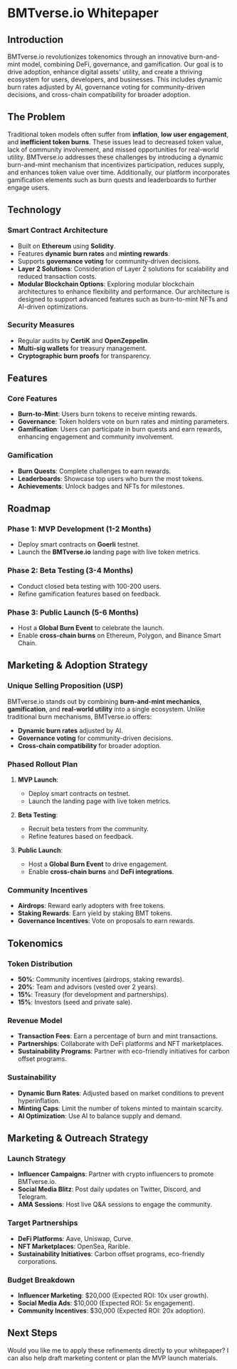 # BMTverse.io Whitepaper

## Introduction

BMTverse.io revolutionizes tokenomics through an innovative burn-and-mint model, combining DeFi, governance, and gamification. Our goal is to drive adoption, enhance digital assets' utility, and create a thriving ecosystem for users, developers, and businesses. This includes dynamic burn rates adjusted by AI, governance voting for community-driven decisions, and cross-chain compatibility for broader adoption.


## The Problem

Traditional token models often suffer from **inflation**, **low user engagement**, and **inefficient token burns**. These issues lead to decreased token value, lack of community involvement, and missed opportunities for real-world utility. BMTverse.io addresses these challenges by introducing a dynamic burn-and-mint mechanism that incentivizes participation, reduces supply, and enhances token value over time. Additionally, our platform incorporates gamification elements such as burn quests and leaderboards to further engage users.


## Technology

### Smart Contract Architecture  
- Built on **Ethereum** using **Solidity**.  
- Features **dynamic burn rates** and **minting rewards**.  
- Supports **governance voting** for community-driven decisions.
- **Layer 2 Solutions**: Consideration of Layer 2 solutions for scalability and reduced transaction costs.
- **Modular Blockchain Options**: Exploring modular blockchain architectures to enhance flexibility and performance. Our architecture is designed to support advanced features such as burn-to-mint NFTs and AI-driven optimizations.


### Security Measures  
- Regular audits by **CertiK** and **OpenZeppelin**.  
- **Multi-sig wallets** for treasury management.  
- **Cryptographic burn proofs** for transparency.  

## Features  

### Core Features  
- **Burn-to-Mint**: Users burn tokens to receive minting rewards.  
- **Governance**: Token holders vote on burn rates and minting parameters.  
- **Gamification**: Users can participate in burn quests and earn rewards, enhancing engagement and community involvement.


### Gamification  
- **Burn Quests**: Complete challenges to earn rewards.  
- **Leaderboards**: Showcase top users who burn the most tokens.  
- **Achievements**: Unlock badges and NFTs for milestones.  

## Roadmap  

### Phase 1: MVP Development (1-2 Months)  
- Deploy smart contracts on **Goerli** testnet.  
- Launch the **BMTverse.io** landing page with live token metrics.  

### Phase 2: Beta Testing (3-4 Months)  
- Conduct closed beta testing with 100-200 users.  
- Refine gamification features based on feedback.  

### Phase 3: Public Launch (5-6 Months)  
- Host a **Global Burn Event** to celebrate the launch.  
- Enable **cross-chain burns** on Ethereum, Polygon, and Binance Smart Chain.  

## Marketing & Adoption Strategy  

### Unique Selling Proposition (USP)  
BMTverse.io stands out by combining **burn-and-mint mechanics**, **gamification**, and **real-world utility** into a single ecosystem. Unlike traditional burn mechanisms, BMTverse.io offers:  
- **Dynamic burn rates** adjusted by AI.  
- **Governance voting** for community-driven decisions.  
- **Cross-chain compatibility** for broader adoption.  

### Phased Rollout Plan  
1. **MVP Launch**:  
   - Deploy smart contracts on testnet.  
   - Launch the landing page with live token metrics.  

2. **Beta Testing**:  
   - Recruit beta testers from the community.  
   - Refine features based on feedback.  

3. **Public Launch**:  
   - Host a **Global Burn Event** to drive engagement.  
   - Enable **cross-chain burns** and **DeFi integrations**.  

### Community Incentives  
- **Airdrops**: Reward early adopters with free tokens.  
- **Staking Rewards**: Earn yield by staking BMT tokens.  
- **Governance Incentives**: Vote on proposals to earn rewards.  

## Tokenomics  

### Token Distribution  
- **50%**: Community incentives (airdrops, staking rewards).  
- **20%**: Team and advisors (vested over 2 years).  
- **15%**: Treasury (for development and partnerships).  
- **15%**: Investors (seed and private sale).  

### Revenue Model  
- **Transaction Fees**: Earn a percentage of burn and mint transactions.  
- **Partnerships**: Collaborate with DeFi platforms and NFT marketplaces.  
- **Sustainability Programs**: Partner with eco-friendly initiatives for carbon offset programs.  

### Sustainability  
- **Dynamic Burn Rates**: Adjusted based on market conditions to prevent hyperinflation.  
- **Minting Caps**: Limit the number of tokens minted to maintain scarcity.  
- **AI Optimization**: Use AI to balance supply and demand.  

## Marketing & Outreach Strategy  

### Launch Strategy  
- **Influencer Campaigns**: Partner with crypto influencers to promote BMTverse.io.  
- **Social Media Blitz**: Post daily updates on Twitter, Discord, and Telegram.  
- **AMA Sessions**: Host live Q&A sessions to engage the community.  

### Target Partnerships  
- **DeFi Platforms**: Aave, Uniswap, Curve.  
- **NFT Marketplaces**: OpenSea, Rarible.  
- **Sustainability Initiatives**: Carbon offset programs, eco-friendly corporations.  

### Budget Breakdown  
- **Influencer Marketing**: $20,000 (Expected ROI: 10x user growth).  
- **Social Media Ads**: $10,000 (Expected ROI: 5x engagement).  
- **Community Incentives**: $30,000 (Expected ROI: 20x adoption).  

## Next Steps
Would you like me to apply these refinements directly to your whitepaper? I can also help draft marketing content or plan the MVP launch materials.
